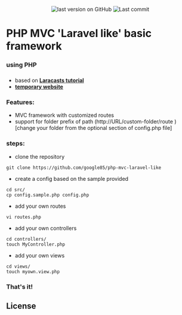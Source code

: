 <p align="center">
    <img src="https://img.shields.io/github/v/tag/google85/php-mvc-laravel-like?label=latest&style=plastic" alt="last version on GitHub"/>&nbsp;<img src="https://img.shields.io/github/last-commit/google85/php-mvc-laravel-like/main?label=last%20update&style=plastic" alt="Last commit"/>
</p>

# PHP MVC 'Laravel like' basic framework
### using PHP

### 
- based on **[Laracasts tutorial](https://laracasts.com/series/php-for-beginners/)**
- **[temporary website](https://florinboy.com/website/mvc/)**

### Features:
- MVC framework with customized routes
- support for folder prefix of path (http://URL/custom-folder/route ) [change your folder from the optional section of config.php file]

### steps:
- clone the repository
```
git clone https://github.com/google85/php-mvc-laravel-like
```
- create a config based on the sample provided
```
cd src/
cp config.sample.php config.php
```
- add your own routes
```
vi routes.php
```
- add your own controllers
```
cd controllers/
touch MyController.php
```
- add your own views
```
cd views/
touch myown.view.php
```

### That's it!



## License

